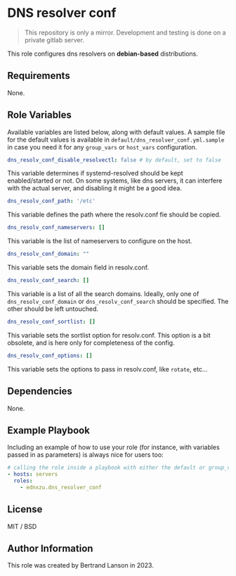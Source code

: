 DNS resolver conf
=========
> This repository is only a mirror. Development and testing is done on a private gitlab server.

This role configures dns resolvers on **debian-based** distributions.

Requirements
------------

None.

Role Variables
--------------
Available variables are listed below, along with default values. A sample file for the default values is available in `default/dns_resolver_conf.yml.sample` in case you need it for any `group_vars` or `host_vars` configuration.

```yaml
dns_resolv_conf_disable_resolvectl: false # by default, set to false
```
This variable determines if systemd-resolved should be kept enabled/started or not. On some systems, like dns servers, it can interfere with the actual server, and disabling it might be a good idea.

```yaml
dns_resolv_conf_path: '/etc'
```
This variable defines the path where the resolv.conf fie should be copied.

```yaml
dns_resolv_conf_nameservers: []
```
This variable is the list of nameservers to configure on the host.

```yaml
dns_resolv_conf_domain: ""
```
This variable sets the domain field in resolv.conf.

```yaml
dns_resolv_conf_search: []
```
This variable is a list of all the search domains. Ideally, only one of `dns_resolv_conf_domain` or `dns_resolv_conf_search` should be specified. The other should be left untouched.

```yaml
dns_resolv_conf_sortlist: []
```
This variable sets the sortlist option for resolv.conf. This option is a bit obsolete, and is here only for completeness of the config.

```yaml
dns_resolv_conf_options: []
```
This variable sets the options to pass in resolv.conf, like `rotate`, etc...

Dependencies
------------

None.

Example Playbook
----------------

Including an example of how to use your role (for instance, with variables passed in as parameters) is always nice for users too:
```yaml
# calling the role inside a playbook with either the default or group_vars/host_vars
- hosts: servers
  roles:
    - ednxzu.dns_resolver_conf
```

License
-------

MIT / BSD

Author Information
------------------

This role was created by Bertrand Lanson in 2023.